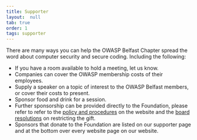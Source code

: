 ```yaml
---
title: Supporter
layout:  null
tab: true
order: 1
tags: supporter
---
```


There are many ways you can help the OWASP Belfast Chapter spread the word about computer security and secure coding. Including the following:

- If you have a room available to hold a meeting, let us know.
- Companies can cover the OWASP membership costs of their employees.
- Supply a speaker on a topic of interest to the OWASP Belfast members, or cover their costs to present.
- Sponsor food and drink for a session.
- Further sponsorship can be provided directly to the Foundation, please refer to refer to the [policy and procedures](/www-policy/) on the website and the [board resolutions](/www-board/) on restricting the gift.
- Sponsors that donate to the Foundation are listed on our supporter page and at the bottom over every website page on our website.
